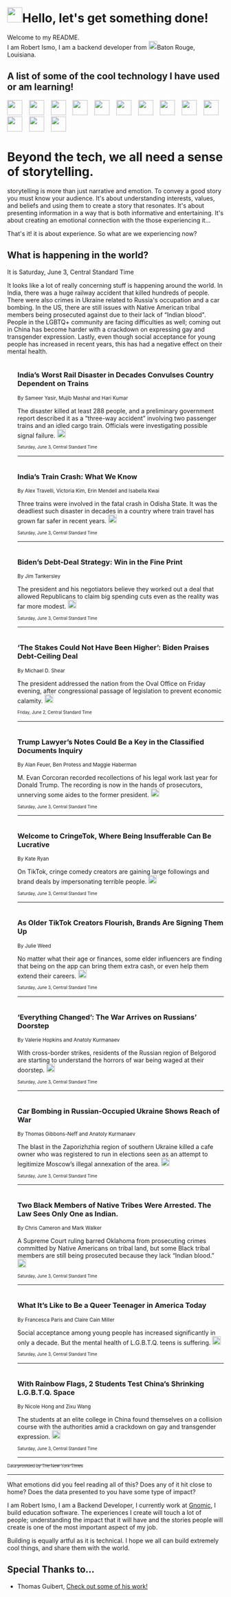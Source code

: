 <h1><img src="https://emojis.slackmojis.com/emojis/images/1643514375/3493/hot-coffee.gif?1643514375" width="35"/>Hello, let's get something done!</h1>

<p>Welcome to my README.<br/>
I am Robert Ismo, I am a backend developer from <img src="https://emojis.slackmojis.com/emojis/images/1638395689/50435/moulin_rouge.png?1638395689" width="20"/>Baton Rouge, Louisiana.</p>
<h2>A list of some of the cool technology I have used or am learning!</h2>
<p>
<img src="https://emojis.slackmojis.com/emojis/images/1643516091/21142/meow_bongotap.gif?1643516091" width="35" alt="">
<img src="https://img.shields.io/badge/Favorite%20Frontend%20Framework-SvelteKit-f83903" alt="">
<img src="https://img.shields.io/badge/Second%20Favorite-Vue-40b581" alt="">
<img src="https://img.shields.io/badge/Most%20Used%20Runtime-Nodejs-78b061" alt="">
<img src="https://emojis.slackmojis.com/emojis/images/1643517416/34482/fire.gif?1643517416" width="35" alt="">
<img src="https://img.shields.io/badge/Javascript%20But%20Better-Typescript-0078ca" alt="">
<img src="https://img.shields.io/badge/Favorite%20Language-Elixir-3e244d" alt="">
<img src="https://img.shields.io/badge/Containerize%20Everything-Docker-6ac9ef" alt="">
<img src="https://emojis.slackmojis.com/emojis/images/1643514596/5999/meow_party.gif?1643514596" width="35" alt="">
<img src="https://img.shields.io/badge/API%20Love%20Language-Graphql-de32a5" alt="">
<img src="https://img.shields.io/badge/Our%20Favorite%20Version%20Controller-Git-e94f33" alt="">
<img src="https://img.shields.io/badge/Favorite%20Database-Redis-d42d1d" alt="">
<img src="https://emojis.slackmojis.com/emojis/images/1643514559/5584/deployparrot.gif?1643514559" width="35" alt="">
<img src="https://img.shields.io/badge/Container%20Interstate-RabbitMQ-f66200" alt="">
<img src="https://img.shields.io/badge/Gotta%20Learn-Kubernetes-316adf" alt="">
<img src="https://img.shields.io/badge/Really%20Mature%20Now-WASM-654fef" alt="">
<img src="https://emojis.slackmojis.com/emojis/images/1666642497/61942/dance_vibe.gif?1666642497" width="35" alt="">
<img src="https://img.shields.io/badge/For%20My%20M1-ARM64-657d96" alt="">
<img src="https://img.shields.io/badge/Loving%20This%20So%20Much-TailwindCSS-17bcb5" alt="">
<img src="https://img.shields.io/badge/Cool%20Build%20Tool-Vite-f9cb24" alt="">
<img src="https://emojis.slackmojis.com/emojis/images/1669231376/62819/working-on-it.gif?1669231376" width="35" alt="">
<img src="https://img.shields.io/badge/Fun%20and%20Easy%20Database-MongoDB-5f8c49" alt="">
<img src="https://img.shields.io/badge/JS%20Life%20Support-NPM-c73737" alt="">
<img src="https://img.shields.io/badge/I%20Liked%20It-DynamoDB-0073b9" alt="">
<img src="https://emojis.slackmojis.com/emojis/images/1643514045/46/question.gif?1643514045" width="35" alt="">
<img src="https://img.shields.io/badge/cool-React-60d6f9" alt="">
<img src="https://img.shields.io/badge/Future%20Big%20Project-Lambda-f37e00" alt="">
<img src="https://img.shields.io/badge/NPM%20But%20Better-PNPM-f1aa07" alt="">
<img src="https://emojis.slackmojis.com/emojis/images/1643514943/9662/fbwow.gif?1643514943" width="35" alt="">
<img src="https://img.shields.io/badge/First%20Language-C-662079" alt="">
<img src="https://img.shields.io/badge/Where%20I%20Deploy%20Frontend-Vercel-000000" alt="">
<img src="https://img.shields.io/badge/Who%20Does%20not%20Want%20an%20App-Swift-f9492a" alt="">
<img src="https://emojis.slackmojis.com/emojis/images/1643514058/151/javascript.png?1643514058" width="35" alt="">
<img src="https://img.shields.io/badge/cool-Python-fbd542" alt="">
<img src="https://img.shields.io/badge/Favorite%20Something-Stripe-656cdc" alt="">
<img src="https://img.shields.io/badge/Of%20Course-HTML5-ed6327" alt="">
<img src="https://emojis.slackmojis.com/emojis/images/1660415405/60731/bomb.gif?1660415405" width="35" alt="">
<img src="https://img.shields.io/badge/hate-CSS-2964ec" alt="">
<img src="https://img.shields.io/badge/Learning-CircleCI-141215" alt="">
<img src="https://img.shields.io/badge/Learning-Rust-fbbb3b" alt="">
<img src="https://emojis.slackmojis.com/emojis/images/1660415397/60712/writing-hand.gif?1660415397" width="35" alt="">
<img src="https://img.shields.io/badge/Dev%20Browser%20of%20Choice-Firefox-cc4e26" alt="">
<img src="https://img.shields.io/badge/Recoverying%20From%20Windows-UNIX-1781e3" alt="">
<img src="https://img.shields.io/badge/LOVE-LogSeq-90c1c2" alt="">
<img src="https://emojis.slackmojis.com/emojis/images/1643514066/223/kirby.gif?1643514066" width="35" alt="">
<img src="https://img.shields.io/badge/Daily%20Driver-MacOS-e6e6e8" alt="">
<img src="https://img.shields.io/badge/Git%20Server-Github-000000" alt="">
<img src="https://img.shields.io/badge/enjoyable-EC2-f17428" alt="">
<img src="https://emojis.slackmojis.com/emojis/images/1643514239/2069/excited.gif?1643514239" width="35" alt="">
</p>
<h1>Beyond the tech, we all need a sense of storytelling.</h1>
<p>storytelling is more than just narrative and emotion. To convey a good story you must know your audience. It's about understanding interests, values, and beliefs and using them to create a story that resonates. It's about presenting information in a way that is both informative and entertaining. It's about creating an emotional connection with the those experiencing it...</p>
<p>That's it! it is about experience. So what are we experiencing now?</p>
<h2>What is happening in the world?</h2>
<p>It is Saturday, June 3, Central Standard Time</p>
<p>
It looks like a lot of really concerning stuff is happening around the world. In India, there was a huge railway accident that killed hundreds of people. There were also crimes in Ukraine related to Russia&#39;s occupation and a car bombing. In the US, there are still issues with Native American tribal members being prosecuted against due to their lack of “Indian blood&quot;. People in the LGBTQ+ community are facing difficulties as well; coming out in China has become harder with a crackdown on expressing gay and transgender expression. Lastly, even though social acceptance for young people has increased in recent years, this has had a negative effect on their mental health.</p>
<ol>
<img src="https://img.shields.io/badge/-world-blue" alt="">
<h3>India’s Worst Rail Disaster in Decades Convulses Country Dependent on Trains</h3>
<sub>By Sameer Yasir, Mujib Mashal and Hari Kumar</sub>
<p>The disaster killed at least 288 people, and a preliminary government report described it as a “three-way accident” involving two passenger trains and an idled cargo train. Officials were investigating possible signal failure.  <a href="https://nyti.ms/43xI7go"><img src="https://developer.nytimes.com/files/poweredby_nytimes_30b.png?v=1583354208352" height="20"></a></p>
<sub><sub>Saturday, June 3, Central Standard Time</sub></sub>
<hr/>
<img src="https://img.shields.io/badge/-world-blue" alt="">
<h3>India’s Train Crash: What We Know</h3>
<sub>By Alex Travelli, Victoria Kim, Erin Mendell and Isabella Kwai</sub>
<p>Three trains were involved in the fatal crash in Odisha State. It was the deadliest such disaster in decades in a country where train travel has grown far safer in recent years.  <a href="https://nyti.ms/3qt0UuI"><img src="https://developer.nytimes.com/files/poweredby_nytimes_30b.png?v=1583354208352" height="20"></a></p>
<sub><sub>Saturday, June 3, Central Standard Time</sub></sub>
<hr/>
<img src="https://img.shields.io/badge/-business-blue" alt="">
<h3>Biden’s Debt-Deal Strategy: Win in the Fine Print</h3>
<sub>By Jim Tankersley</sub>
<p>The president and his negotiators believe they worked out a deal that allowed Republicans to claim big spending cuts even as the reality was far more modest.  <a href="https://nyti.ms/3C6o64N"><img src="https://developer.nytimes.com/files/poweredby_nytimes_30b.png?v=1583354208352" height="20"></a></p>
<sub><sub>Saturday, June 3, Central Standard Time</sub></sub>
<hr/>
<img src="https://img.shields.io/badge/-us-blue" alt="">
<h3>‘The Stakes Could Not Have Been Higher’: Biden Praises Debt-Ceiling Deal</h3>
<sub>By Michael D. Shear</sub>
<p>The president addressed the nation from the Oval Office on Friday evening, after congressional passage of legislation to prevent economic calamity.  <a href="https://nyti.ms/3C6Ta4r"><img src="https://developer.nytimes.com/files/poweredby_nytimes_30b.png?v=1583354208352" height="20"></a></p>
<sub><sub>Friday, June 2, Central Standard Time</sub></sub>
<hr/>
<img src="https://img.shields.io/badge/-us-blue" alt="">
<h3>Trump Lawyer’s Notes Could Be a Key in the Classified Documents Inquiry</h3>
<sub>By Alan Feuer, Ben Protess and Maggie Haberman</sub>
<p>M. Evan Corcoran recorded recollections of his legal work last year for Donald Trump. The recording is now in the hands of prosecutors, unnerving some aides to the former president.  <a href="https://nyti.ms/3MGogEM"><img src="https://developer.nytimes.com/files/poweredby_nytimes_30b.png?v=1583354208352" height="20"></a></p>
<sub><sub>Saturday, June 3, Central Standard Time</sub></sub>
<hr/>
<img src="https://img.shields.io/badge/-business-blue" alt="">
<h3>Welcome to CringeTok, Where Being Insufferable Can Be Lucrative</h3>
<sub>By Kate Ryan</sub>
<p>On TikTok, cringe comedy creators are gaining large followings and brand deals by impersonating terrible people.  <a href="https://nyti.ms/3OUxLTE"><img src="https://developer.nytimes.com/files/poweredby_nytimes_30b.png?v=1583354208352" height="20"></a></p>
<sub><sub>Saturday, June 3, Central Standard Time</sub></sub>
<hr/>
<img src="https://img.shields.io/badge/-business-blue" alt="">
<h3>As Older TikTok Creators Flourish, Brands Are Signing Them Up</h3>
<sub>By Julie Weed</sub>
<p>No matter what their age or finances, some elder influencers are finding that being on the app can bring them extra cash, or even help them extend their careers.  <a href="https://nyti.ms/3C9KKcp"><img src="https://developer.nytimes.com/files/poweredby_nytimes_30b.png?v=1583354208352" height="20"></a></p>
<sub><sub>Saturday, June 3, Central Standard Time</sub></sub>
<hr/>
<img src="https://img.shields.io/badge/-world-blue" alt="">
<h3>‘Everything Changed’: The War Arrives on Russians’ Doorstep</h3>
<sub>By Valerie Hopkins and Anatoly Kurmanaev</sub>
<p>With cross-border strikes, residents of the Russian region of Belgorod are starting to understand the horrors of war being waged at their doorstep.  <a href="https://nyti.ms/3WPivJB"><img src="https://developer.nytimes.com/files/poweredby_nytimes_30b.png?v=1583354208352" height="20"></a></p>
<sub><sub>Saturday, June 3, Central Standard Time</sub></sub>
<hr/>
<img src="https://img.shields.io/badge/-world-blue" alt="">
<h3>Car Bombing in Russian-Occupied Ukraine Shows Reach of War</h3>
<sub>By Thomas Gibbons-Neff and Anatoly Kurmanaev</sub>
<p>The blast in the Zaporizhzhia region of southern Ukraine killed a cafe owner who was registered to run in elections seen as an attempt to legitimize Moscow’s illegal annexation of the area.  <a href="https://nyti.ms/3MRtBcv"><img src="https://developer.nytimes.com/files/poweredby_nytimes_30b.png?v=1583354208352" height="20"></a></p>
<sub><sub>Saturday, June 3, Central Standard Time</sub></sub>
<hr/>
<img src="https://img.shields.io/badge/-us-blue" alt="">
<h3>Two Black Members of Native Tribes Were Arrested. The Law Sees Only One as Indian.</h3>
<sub>By Chris Cameron and Mark Walker</sub>
<p>A Supreme Court ruling barred Oklahoma from prosecuting crimes committed by Native Americans on tribal land, but some Black tribal members are still being prosecuted because they lack “Indian blood.”  <a href="https://nyti.ms/3Cbn9YS"><img src="https://developer.nytimes.com/files/poweredby_nytimes_30b.png?v=1583354208352" height="20"></a></p>
<sub><sub>Saturday, June 3, Central Standard Time</sub></sub>
<hr/>
<img src="https://img.shields.io/badge/-upshot-blue" alt="">
<h3>What It’s Like to Be a Queer Teenager in America Today</h3>
<sub>By Francesca Paris and Claire Cain Miller</sub>
<p>Social acceptance among young people has increased significantly in only a decade. But the mental health of L.G.B.T.Q. teens is suffering.  <a href="https://nyti.ms/3Cbka2M"><img src="https://developer.nytimes.com/files/poweredby_nytimes_30b.png?v=1583354208352" height="20"></a></p>
<sub><sub>Saturday, June 3, Central Standard Time</sub></sub>
<hr/>
<img src="https://img.shields.io/badge/-world-blue" alt="">
<h3>With Rainbow Flags, 2 Students Test China’s Shrinking L.G.B.T.Q. Space</h3>
<sub>By Nicole Hong and Zixu Wang</sub>
<p>The students at an elite college in China found themselves on a collision course with the authorities amid a crackdown on gay and transgender expression.  <a href="https://nyti.ms/3C7VJDa"><img src="https://developer.nytimes.com/files/poweredby_nytimes_30b.png?v=1583354208352" height="20"></a></p>
<sub><sub>Saturday, June 3, Central Standard Time</sub></sub>
<hr/>
</ol>
<a href="https://developer.nytimes.com"><sub><sub>Data provided by The New York Times</sub></sub></a>
<hr/>
<p>What emotions did you feel reading all of this? Does any of it hit close to home? Does the data presented to you have some type of impact?</p>
<p>I am Robert Ismo, I am a Backend Developer, I currently work at <a href="https://gnomic.education/">Gnomic</a>, I build education software. The experiences I create will touch a lot of people; understanding the impact that it will have and the stories people will create is one of the most important aspect of my job.</p>
<p>Building is equally artful as it is technical. I hope we all can build extremely cool things, and share them with the world.</p>
<h2>Special Thanks to...</h2>
<ul>
<li>Thomas Guibert, <a href="https://github.com/thmsgbrt/thmsgbrt">Check out some of his work!</a></li>
</ul>